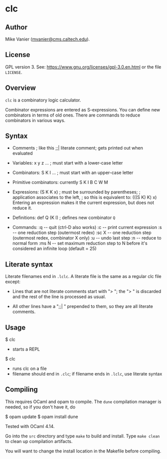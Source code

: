 # clc

## Author

Mike Vanier (mvanier@cms.caltech.edu).

## License

GPL version 3. See: https://www.gnu.org/licenses/gpl-3.0.en.html
or the file `LICENSE`.

## Overview

`clc` is a combinatory logic calculator.

Combinator expressions are entered as S-expressions.
You can define new combinators in terms of old ones.
There are commands to reduce combinators in various ways.

## Syntax

* Comments
    ; like this
    ;;| literate comment; gets printed out when evaluated

* Variables: 
    x y z ...  ; must start with a lower-case letter

* Combinators: 
    S K I ...  ; must start with an upper-case letter

* Primitive combinators:
    currently S K I B C W M

* Expressions:
    (S K K x)  ; must be surrounded by parentheses;
               ; application associates to the left,
               ; so this is equivalent to: (((S K) K) x)
    Entering an expression makes it the current expression,
    but does not reduce it.

* Definitions:
    def Q (K I)  ; defines new combinator `Q`

* Commands:
    :q     -- quit  (ctrl-D also works)
    :c     -- print current expression
    :s     -- one reduction step (outermost redex)
    :sc X  -- one reduction step (outermost redex, combinator X only)
    :u     -- undo last step
    :n     -- reduce to normal form
    :ms N  -- set maximum reduction step to N before it's considered
              an infinite loop (default = 25)

## Literate syntax

Literate filenames end in `.lclc`.  A literate file is the same as
a regular clc file except:

* Lines that are not literate comments start with "> ";
  the "> " is discarded and the rest of the line is processed
  as usual.

* All other lines have a ";;| " prepended to them, so they are all
  literate comments.
    
## Usage

$ clc

  - starts a REPL
  
$ clc <filename>

  - runs clc on a file
  - filename should end in `.clc`;
    if filename ends in `.lclc`, use literate syntax

## Compiling

This requires OCaml and opam to compile.  The `dune` compilation manager
is needed, so if you don't have it, do

$ opam update
$ opam install dune

Tested with OCaml 4.14.

Go into the `src` directory and type `make` to build and install.
Type `make clean` to clean up compilation artifacts.

You will want to change the install location in the Makefile before compiling.

